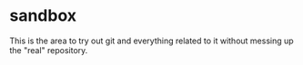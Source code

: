 sandbox
=======

This is the area to try out git and everything related to it without messing up the "real" repository.
